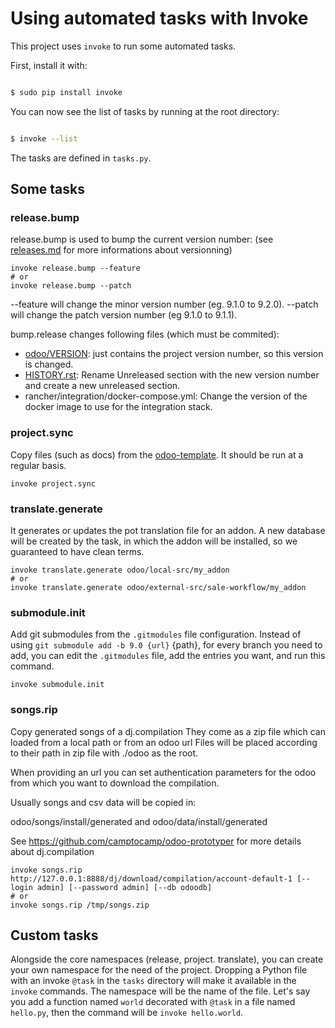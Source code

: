 <!--
This file has been generated with 'invoke project.sync'.
Do not modify. Any manual change will be lost.
Please propose your modification on
https://github.com/camptocamp/odoo-template instead.
-->
# Using automated tasks with Invoke

This project uses `invoke` to run some automated tasks.

First, install it with:

```bash

$ sudo pip install invoke

```

You can now see the list of tasks by running at the root directory:

```bash

$ invoke --list

```

The tasks are defined in `tasks.py`.

## Some tasks

### release.bump

release.bump is used to bump the current version number:
(see [releases.md](docs/releases.md#versioning-pattern) for more informations about versionning)

```
invoke release.bump --feature
# or
invoke release.bump --patch
```

--feature will change the minor version number (eg. 9.1.0 to 9.2.0).
--patch will change the patch version number (eg 9.1.0 to 9.1.1).

bump.release changes following files (which must be commited):
 * [odoo/VERSION](../odoo/VERSION): just contains the project version number, so this version is changed.
 * [HISTORY.rst](../HISTORY.rst): Rename Unreleased section with the new version number and create a new unreleased section.
 * rancher/integration/docker-compose.yml: Change the version of the docker image to use for the integration stack.

### project.sync

Copy files (such as docs) from the
[odoo-template](https://github.com/camptocamp/odoo-template).
It should be run at a regular basis.

```
invoke project.sync
```

### translate.generate

It generates or updates the pot translation file for an addon.
A new database will be created by the task, in which the addon will be
installed, so we guaranteed to have clean terms.

```
invoke translate.generate odoo/local-src/my_addon
# or
invoke translate.generate odoo/external-src/sale-workflow/my_addon

```

### submodule.init

Add git submodules from the `.gitmodules` file configuration.
Instead of using `git submodule add -b 9.0 {url}`
{path}, for every branch you need to add, you can edit the `.gitmodules` file,
add the entries you want, and run this command.


```
invoke submodule.init
```

### songs.rip

Copy generated songs of a dj.compilation
They come as a zip file which can loaded from a local path or from an odoo url
Files will be placed according to their path in zip file with ./odoo as the root.

When providing an url you can set authentication parameters for the odoo from which
you want to download the compilation.

Usually songs and csv data will be copied in:

odoo/songs/install/generated
and
odoo/data/install/generated

See https://github.com/camptocamp/odoo-prototyper for more details about dj.compilation


```
invoke songs.rip http://127.0.0.1:8888/dj/download/compilation/account-default-1 [--login admin] [--password admin] [--db odoodb]
# or
invoke songs.rip /tmp/songs.zip
```

## Custom tasks

Alongside the core namespaces (release, project. translate), you can create
your own namespace for the need of the project. Dropping a Python file with an
invoke `@task` in the `tasks` directory will make it available in the `invoke`
commands. The namespace will be the name of the file. Let's say you add a
function named `world` decorated with `@task` in a file named `hello.py`, then
the command will be `invoke hello.world`.
